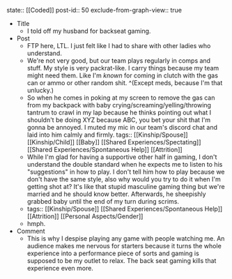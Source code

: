 state:: [[Coded]]
post-id:: 50
exclude-from-graph-view:: true

- Title
  - I told off my husband for backseat gaming.
- Post
  - FTP here, LTL. I just felt like I had to share with other ladies who understand.
  - We're not very good, but our team plays regularly in comps and stuff. My style is very packrat-like. I carry things because my team might need them. Like I'm _known_ for coming in clutch with the gas can or ammo or other random shit. ^(Except meds, because I'm that unlucky.)
  - So when he comes in poking at my screen to remove the gas can from my backpack with baby crying/screaming/yelling/throwing tantrum to crawl in my lap because he thinks pointing out what I shouldn't be doing XYZ because ABC, you bet your shit that I'm gonna be annoyed. I muted my mic in our team's discord chat and laid into him calmly and firmly.
    tags:: [[Kinship/Spouse]] [[Kinship/Child]] [[Baby]] [[Shared Experiences/Spectating]] [[Shared Experiences/Spontaneous Help]] [[Attrition]]
  - While I'm glad for having a supportive other half in gaming, I don't understand the double standard when he expects me to listen to his "suggestions" in how to play. I don't tell him how to play because we don't have the same style, also why would you try to do it when I'm getting shot at? It's like that stupid masculine gaming thing but we're married and he should know better. Afterwards, he sheepishly grabbed baby until the end of my turn during scrims.
  - tags:: [[Kinship/Spouse]] [[Shared Experiences/Spontaneous Help]] [[Attrition]] [[Personal Aspects/Gender]]
  - hmph.
- Comment
  - This is why I despise playing any game with people watching me. An audience makes me nervous for starters because it turns the whole experience into a performance piece of sorts and gaming is supposed to be my outlet to relax. The back seat gaming kills that experience even more.
